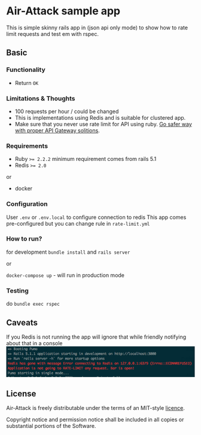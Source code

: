# Air-Attack sample app

This is simple skinny rails app in (json api only mode) to show how to rate limit requests and test em with rspec.

## Basic

### Functionality

* Return `OK`

### Limitations & Thoughts

* 100 requests per hour / could be changed
* This is implementations using Redis and is suitable for clustered app.
* Make sure that you never use rate limit for API using ruby. [Go safer way with proper API Gateway solitions](https://www.nginx.com/blog/microservices-api-gateways-part-1-why-an-api-gateway).


### Requirements

* Ruby `>= 2.2.2` minimum requirement comes from rails 5.1
* Redis `>= 2.0`

or

* docker

### Configuration

User `.env` or `.env.local` to configure connection to redis
This app comes pre-configured but you can change rule in `rate-limit.yml`

### How to run?

for development `bundle install` and `rails server`

or

`docker-compose up` - will run in production mode

### Testing

do `bundle exec rspec`

## Caveats

If you Redis is not running the app will ignore that while friendly notifying about that in a console
![RED notification](screenshots/dead_redis.png?raw=true)

## License

Air-Attack is freely distributable under the
terms of an MIT-style [licence](https://github.com/noma4i/air-attack/blob/master/licence.txt).

Copyright notice and permission notice shall be included in all
copies or substantial portions of the Software.

